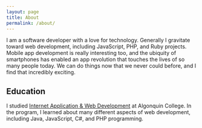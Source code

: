 ```yaml
---
layout: page
title: About
permalink: /about/
---
```


I am a software developer with a love for technology. Generally I gravitate toward web development, including JavaScript, PHP, and Ruby projects. Mobile app development is really interesting too, and the ubiquity of smartphones has enabled an app revolution that touches the lives of so many people today. We can do things now that we never could before, and I find that incredibly exciting.

## Education

I studied [Internet Application & Web Development][IAWD] at Algonquin College. In the program, I learned about many different aspects of web development, including Java, JavaScript, C#, and PHP programming.

[IAWD]: http://www3.algonquincollege.com/sat/program/internet-applications-web-development/
